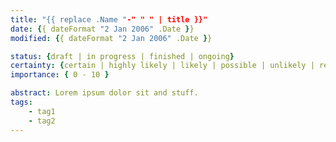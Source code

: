 ```yaml
---
title: "{{ replace .Name "-" " " | title }}"
date: {{ dateFormat "2 Jan 2006" .Date }}
modified: {{ dateFormat "2 Jan 2006" .Date }}

status: {draft | in progress | finished | ongoing}
certainty: {certain | highly likely | likely | possible | unlikely | remote | impossible | log | emotional | fiction}
importance: { 0 - 10 }

abstract: Lorem ipsum dolor sit and stuff.
tags:
    - tag1
    - tag2
---
```


